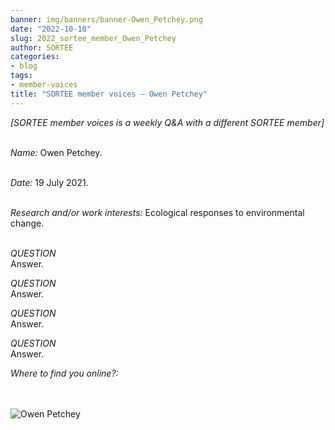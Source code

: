 ```yaml
---
banner: img/banners/banner-Owen_Petchey.png
date: "2022-10-10"
slug: 2022_sortee_member_Owen_Petchey
author: SORTEE
categories:
- blog
tags:
- member-voices
title: "SORTEE member voices – Owen Petchey" 
---
```



*[SORTEE member voices is a weekly Q&A with a different SORTEE member]*   
&nbsp;
&nbsp;

_Name:_ Owen Petchey.   
&nbsp;

_Date:_ 19 July 2021.   
&nbsp;

_Research and/or work interests:_ Ecological responses to environmental change.   
&nbsp;
&nbsp;

_QUESTION_   
Answer.
&nbsp;
&nbsp;

_QUESTION_   
Answer.
&nbsp;
&nbsp;

_QUESTION_   
Answer.
&nbsp;
&nbsp;

_QUESTION_   
Answer.
&nbsp;
&nbsp;

_Where to find you online?:_   
[]()   
&nbsp;
&nbsp;


![Owen Petchey](/blog/images/Owen_Petchey.png)    
&nbsp;